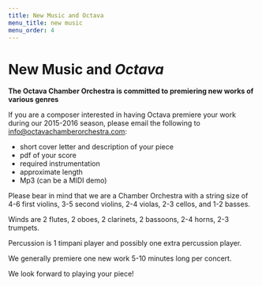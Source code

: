```yaml
---
title: New Music and Octava
menu_title: new music
menu_order: 4
---
```

# New Music and <em class="big">Octava</em>
<strong class="gist">The Octava Chamber Orchestra is committed to premiering new works of various genres</strong>

If you are a composer interested in having Octava premiere your work during our 2015-2016 season, please email the following to [info@octavachamberorchestra.com](info@octavachamberorchestra.com):

- short cover letter and description of your piece
- pdf of your score
- required instrumentation
- approximate length
- Mp3 (can be a MIDI demo)

Please bear in mind that we are a Chamber Orchestra with a string size of 4-6 first violins, 3-5 second violins, 2-4 violas, 2-3 cellos, and 1-2 basses.

Winds are 2 flutes, 2 oboes, 2 clarinets, 2 bassoons, 2-4 horns, 2-3 trumpets.

Percussion is 1 timpani player and possibly one extra percussion player.

We generally premiere one new work 5-10 minutes long per concert.

We look forward to playing your piece!